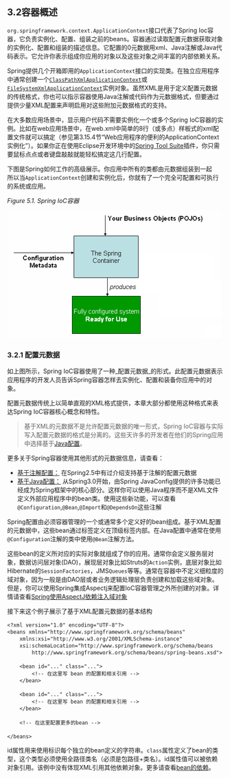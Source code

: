 ## 3.2容器概述

`org.springframework.context.ApplicationContext`接口代表了Spring Ioc容器，它负责实例化、配置、组装之前的beans。容器通过读取配置元数据获取对象的实例化、配置和组装的描述信息。它配置的0元数据用xml、Java注解或Java代码表示。它允许你表示组成你应用的对象以及这些对象之间丰富的内部依赖关系。

Spring提供几个开箱即用的`ApplicationContext`接口的实现类。在独立应用程序中通常创建一个[`ClassPathXmlApplicationContext`](http://docs.spring.io/spring-framework/docs/5.0.0.M5/javadoc-api/org/springframework/context/support/ClassPathXmlApplicationContext.html)或[`FileSystemXmlApplicationContext`](http://docs.spring.io/spring-framework/docs/5.0.0.M5/javadoc-api/org/springframework/context/support/FileSystemXmlApplicationContext.html)实例对象。虽然XML是用于定义配置元数据的传统格式，你也可以指示容器使用Java注解或代码作为元数据格式，但要通过提供少量XML配置来声明启用对这些附加元数据格式的支持。

在大多数应用场景中，显示用户代码不需要实例化一个或多个Spring IoC容器的实例。比如在web应用场景中，在web.xml中简单的8行（或多点）样板式的xml配置文件就可以搞定（参见第3.15.4节“Web应用程序的便利的ApplicationContext实例化”）。如果你正在使用Eclipse开发环境中的[Spring Tool Suite](https://spring.io/tools/sts)插件，你只需要鼠标点点或者键盘敲敲就能轻松搞定这几行配置。

下图是Spring如何工作的高级展示。你应用中所有的类都由元数据组装到一起  
所以当`ApplicationContext`创建和实例化后，你就有了一个完全可配置和可执行的系统或应用。

_Figure 5.1. Spring IoC容器_

![](/assets/container-magic.png)

### 3.2.1 配置元数据

如上图所示，Spring IoC容器使用了一种_配置元数据_的形式。此配置元数据表示应用程序的开发人员告诉Spring容器怎样去实例化、配置和装备你应用中的对象。

配置元数据传统上以简单直观的XML格式提供，本章大部分都使用这种格式来表达Spring IoC容器核心概念和特性。

> 基于XML的元数据不是允许配置元数据的唯一形式，Spring IoC容器与实际写入配置元数据的格式是分离的。这些天许多的开发者在他们的Spring应用中选择基于[Java配置](http://docs.spring.io/spring/docs/5.0.0.M5/spring-framework-reference/html/beans.html#beans-java)。

更多关于Spring容器使用其他形式的元数据信息，请查看：

* [基于注解配置：](http://docs.spring.io/spring/docs/5.0.0.M5/spring-framework-reference/html/beans.html#beans-annotation-config)
  在Spring2.5中有过介绍支持基于注解的配置元数据
* [基于Java配置：](http://docs.spring.io/spring/docs/5.0.0.M5/spring-framework-reference/html/beans.html#beans-java)
  从Spring3.0开始，由Spring JavaConfig提供的许多功能已经成为Spring框架中的核心部分。这样你可以使用Java程序而不是XML文件定义外部应用程序中的bean类。使用这些新功能，可以查看`@Configuration`,`@Bean`,`@Import`和`@DependsOn`这些注解

Spring配置由必须容器管理的一个或通常多个定义好的bean组成。基于XML配置的元数据中，这些bean通过标签定义在顶级标签内部。在Java配置中通常在使用`@Configuration`注解的类中使用`@Bean`注解方法。

这些bean的定义所对应的实际对象就组成了你的应用。通常你会定义服务层对象，数据访问层对象\(DAO\)，展现层对象比如Struts的`Action`实例，底层对象比如Hibernate的`SessionFactories`，JMS`Queues`等等。通常在容器中不定义细粒度的域对象，因为一般是由DAO层或者业务逻辑处理层负责创建和加载这些域对象。但是，你可以使用Spring集成Aspectj来配置IoC容器管理之外所创建的对象。详情请查看[Spring使用AspectJ依赖注入域对象](http://docs.spring.io/spring/docs/5.0.0.M5/spring-framework-reference/html/aop.html#aop-atconfigurable)

接下来这个例子展示了基于XML配置元数据的基本结构

```
<?xml version="1.0" encoding="UTF-8"?>
<beans xmlns="http://www.springframework.org/schema/beans"
    xmlns:xsi="http://www.w3.org/2001/XMLSchema-instance"
    xsi:schemaLocation="http://www.springframework.org/schema/beans
        http://www.springframework.org/schema/beans/spring-beans.xsd">

    <bean id="..." class="...">
        <!-- 在这里写 bean 的配置和相关引用 -->
    </bean>

    <bean id="..." class="...">
        <!-- 在这里写 bean 的配置和相关引用 -->
    </bean>

    <!-- 在这里配置更多的bean -->

</beans>
```

id属性用来使用标识每个独立的bean定义的字符串。`class`属性定义了bean的类型，这个类型必须使用全路径类名（必须是包路径+类名）。id属性值可以被依赖对象引用。该例中没有体现XML引用其他依赖对象。更多请查看[bean的依赖](http://docs.spring.io/spring/docs/5.0.0.M5/spring-framework-reference/html/beans.html#beans-dependencies)。



